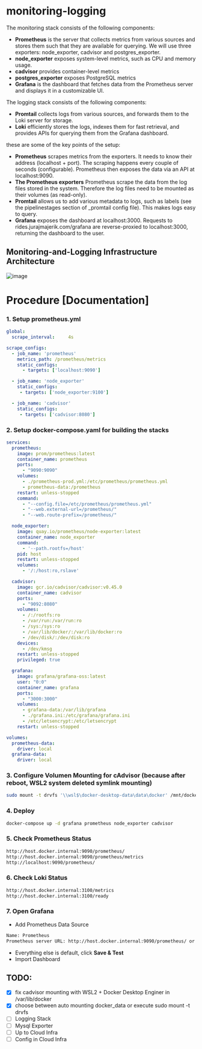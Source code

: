 # monitoring-logging

The monitoring stack consists of the following components:

 - **Prometheus** is the server that collects metrics from various sources and stores them such that they are available for querying. We will use three exporters: node_exporter, cadvisor and postgres_exporter.
 - **node_exporter** exposes system-level metrics, such as CPU and memory usage.
 - **cadvisor** provides container-level metrics
 - **postgres_exporter** exposes PostgreSQL metrics
 - **Grafana** is the dashboard that fetches data from the Prometheus server and displays it in a customizable UI.

The logging stack consists of the following components:
 - **Promtail** collects logs from various sources, and forwards them to the Loki server for storage.
 - **Loki** efficiently stores the logs, indexes them for fast retrieval, and provides APIs for querying them from the Grafana dashboard.

these are some of the key points of the setup:

 - **Prometheus** scrapes metrics from the exporters. It needs to know their address (localhost + port). The scraping happens every couple of seconds (configurable). Prometheus then exposes the data via an API at localhost:9090.
 - **The Prometheus exporters** Prometheus scrape the data from the log files stored in the system. Therefore the log files need to be mounted as their volumes (as read-only).
 - **Promtail** allows us to add various metadata to logs, such as labels (see the pipelinestages section of _promtail config file). This makes logs easy to query.
 - **Grafana** exposes the dashboard at localhost:3000. Requests to rides.jurajmajerik.com/grafana are reverse-proxied to localhost:3000, returning the dashboard to the user.

## Monitoring-and-Logging Infrastructure Architecture
![image](https://github.com/hzlnqodrey/monitoring-logging/assets/57006944/baf9f018-d5d7-42a8-a064-5af196237a85)

# Procedure [Documentation]

### 1. Setup prometheus.yml

```yaml
global:
  scrape_interval:     4s

scrape_configs:
  - job_name: 'prometheus'
    metrics_path: /prometheus/metrics
    static_configs:
      - targets: ['localhost:9090']

  - job_name: 'node_exporter'
    static_configs:
     - targets: ['node_exporter:9100']

  - job_name: 'cadvisor'
    static_configs:
     - targets: ['cadvisor:8080']
```

### 2. Setup docker-compose.yaml for building the stacks

```yaml
services:
  prometheus:
    image: prom/prometheus:latest
    container_name: prometheus
    ports:
      - "9090:9090"
    volumes:
      - ./prometheus-prod.yml:/etc/prometheus/prometheus.yml
      - prometheus-data:/prometheus
    restart: unless-stopped
    command:
      - "--config.file=/etc/prometheus/prometheus.yml"
      - "--web.external-url=/prometheus/"
      - "--web.route-prefix=/prometheus/"

  node_exporter:
    image: quay.io/prometheus/node-exporter:latest
    container_name: node_exporter
    command:
      - '--path.rootfs=/host'
    pid: host
    restart: unless-stopped
    volumes:
      - '/:/host:ro,rslave'

  cadvisor:
    image: gcr.io/cadvisor/cadvisor:v0.45.0     
    container_name: cadvisor
    ports:
      - "9092:8080"
    volumes:
      - /:/rootfs:ro
      - /var/run:/var/run:ro
      - /sys:/sys:ro
      - /var/lib/docker/:/var/lib/docker:ro
      - /dev/disk/:/dev/disk:ro
    devices:
      - /dev/kmsg
    restart: unless-stopped
    privileged: true

  grafana:
    image: grafana/grafana-oss:latest
    user: "0:0"
    container_name: grafana
    ports:
      - "3000:3000"
    volumes:
      - grafana-data:/var/lib/grafana
      - ./grafana.ini:/etc/grafana/grafana.ini
      - /etc/letsencrypt:/etc/letsencrypt
    restart: unless-stopped

volumes:
  prometheus-data:
    driver: local
  grafana-data:
    driver: local
```
### 3. Configure Volumen Mounting for cAdvisor (because after reboot, WSL2 system deleted symlink mounting)

```bash
sudo mount -t drvfs '\\wsl$\docker-desktop-data\data\docker' /mnt/docker_data
```


### 4. Deploy

```bash
docker-compose up -d grafana prometheus node_exporter cadvisor
```

### 5. Check Prometheus Status

```bash
http://host.docker.internal:9090/prometheus/
http://host.docker.internal:9090/prometheus/metrics
http://localhost:9090/prometheus/
```

### 6. Check Loki Status

```bash
http://host.docker.internal:3100/metrics
http://host.docker.internal:3100/ready
```

### 7. Open Grafana

- Add Prometheus Data Source

```bash
Name: Prometheus
Prometheus server URL: http://host.docker.internal:9090/prometheus/ or http://host.docker.internal:9090/prometheus
```

- Everything else is default, click **Save & Test**
- Import Dashboard


## TODO:
 - [x] fix cadvisor mounting with WSL2 + Docker Desktop Enginer in /var/lib/docker
 - [x] choose between auto mounting docker_data or execute sudo mount -t drvfs
 - [ ] Logging Stack
 - [ ] Mysql Exporter
 - [ ] Up to Cloud Infra
 - [ ] Config in Cloud Infra
